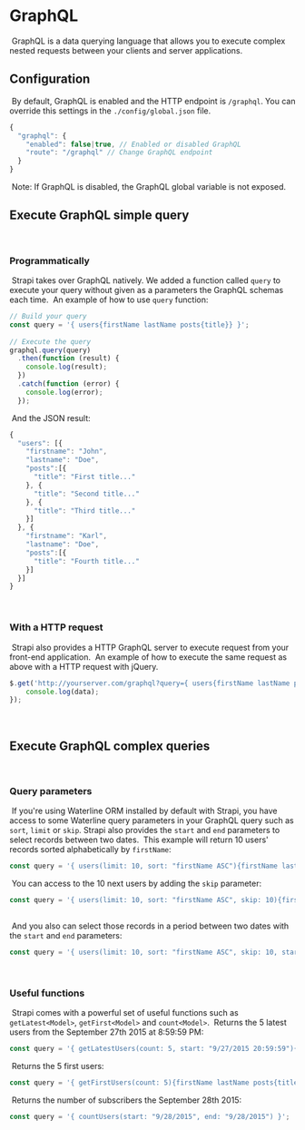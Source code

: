 # GraphQL
​
GraphQL is a data querying language that allows you to execute complex nested
requests between your clients and server applications.
​
## Configuration
​
By default, GraphQL is enabled and the HTTP endpoint is `/graphql`.
You can override this settings in the `./config/global.json` file.
​
```js
{
  "graphql": {
    "enabled": false|true, // Enabled or disabled GraphQL
    "route": "/graphql" // Change GraphQL endpoint
  }
}    
```
​
Note: If GraphQL is disabled, the GraphQL global variable is not exposed.
​
## Execute GraphQL simple query
​
### Programmatically
​
Strapi takes over GraphQL natively. We added a function called `query` to execute
your query without given as a parameters the GraphQL schemas each time.
​
An example of how to use `query` function:
```js
// Build your query
const query = '{ users{firstName lastName posts{title}} }';
​
// Execute the query
graphql.query(query)
  .then(function (result) {
    console.log(result);
  })
  .catch(function (error) {
    console.log(error);
  });
```
​
And the JSON result:
​
```js
{
  "users": [{
    "firstname": "John",
    "lastname": "Doe",
    "posts":[{
      "title": "First title..."
    }, {
      "title": "Second title..."
    }, {
      "title": "Third title..."
    }]    
  }, {
    "firstname": "Karl",
    "lastname": "Doe",
    "posts":[{
      "title": "Fourth title..."
    }]    
  }]
}
```
​
### With a HTTP request
​
Strapi also provides a HTTP GraphQL server to execute request from your front-end application.
​
An example of how to execute the same request as above with a HTTP request with jQuery.
​
```js
$.get('http://yourserver.com/graphql?query={ users{firstName lastName posts{title}} }', function (data) {
    console.log(data);
});
```
​
## Execute GraphQL complex queries
​
### Query parameters
​
If you're using Waterline ORM installed by default with Strapi, you have access to
some Waterline query parameters in your GraphQL query such as `sort`, `limit` or `skip`.
Strapi also provides the `start` and `end` parameters to select records between two dates.
​
This example will return 10 users' records sorted alphabetically by `firstName`:
​
```js
const query = '{ users(limit: 10, sort: "firstName ASC"){firstName lastName post{title}} }';
```
​
You can access to the 10 next users by adding the `skip` parameter:
​
```js
const query = '{ users(limit: 10, sort: "firstName ASC", skip: 10){firstName lastName posts{title}} }';
​
```
​
And you also can select those records in a period between two dates with the `start` and `end` parameters:
​
```js
const query = '{ users(limit: 10, sort: "firstName ASC", skip: 10, start: "09/21/2015", end:" 09/22/2015"){firstName lastName posts{title}} }';
```
​
### Useful functions
​
Strapi comes with a powerful set of useful functions such as `getLatest<Model>`, `getFirst<Model>` and `count<Model>`.
​
Returns the 5 latest users from the September 27th 2015 at 8:59:59 PM:

```js
const query = '{ getLatestUsers(count: 5, start: "9/27/2015 20:59:59"){firstName lastName posts{title}} }';
```
​
Returns the 5 first users:
​
```js
const query = '{ getFirstUsers(count: 5){firstName lastName posts{title}} }';
```
​
Returns the number of subscribers the September 28th 2015:
​
```js
const query = '{ countUsers(start: "9/28/2015", end: "9/28/2015") }';
```